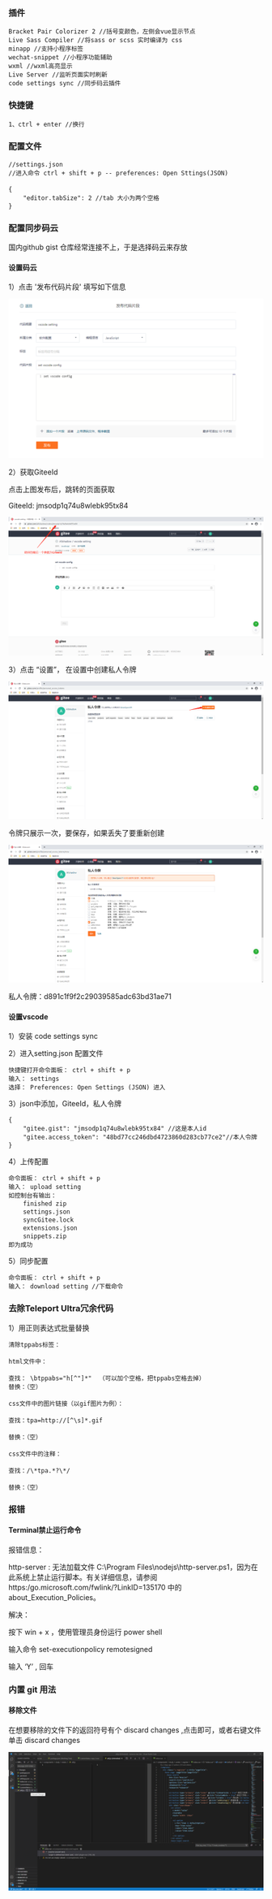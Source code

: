 ### 插件

```
Bracket Pair Colorizer 2 //括号变颜色，左侧会vue显示节点
Live Sass Compiler //将sass or scss 实时编译为 css
minapp //支持小程序标签
wechat-snippet //小程序功能辅助
wxml //wxml高亮显示
Live Server //监听页面实时刷新
code settings sync //同步码云插件
```

### 快捷键

```
1、ctrl + enter //换行
```

### 配置文件

```
//settings.json
//进入命令 ctrl + shift + p -- preferences: Open Sttings(JSON)

{
	"editor.tabSize": 2 //tab 大小为两个空格
}
```

### 配置同步码云

国内github gist 仓库经常连接不上，于是选择码云来存放

#### 设置码云

1）点击 '发布代码片段' 填写如下信息

![image-20201210113210091](vscode.assets/image-20201210113210091.png)

2）获取GiteeId

点击上图发布后，跳转的页面获取

GiteeId:  jmsodp1q74u8wlebk95tx84

![image-20201210140419246](vscode.assets/image-20201210140419246.png)

3）点击 “设置”， 在设置中创建私人令牌

![image-20201210141837945](vscode.assets/image-20201210141837945.png)

令牌只展示一次，要保存，如果丢失了要重新创建

![image-20201210142051044](vscode.assets/image-20201210142051044.png)

私人令牌：d891c1f9f2c29039585adc63bd31ae71

#### 设置vscode

1）安装 code settings sync

2）进入setting.json 配置文件

```
快捷键打开命令面板： ctrl + shift + p
输入： settings
选择： Preferences: Open Settings (JSON) 进入
```

3）json中添加，GiteeId，私人令牌

```
{
	"gitee.gist": "jmsodp1q74u8wlebk95tx84" //这是本人id
	"gitee.access_token": "48bd77cc246dbd4723860d283cb77ce2"//本人令牌
}
```

4）上传配置

```
命令面板： ctrl + shift + p
输入： upload setting
如控制台有输出：
    finished zip
    settings.json
    syncGitee.lock
    extensions.json
    snippets.zip
即为成功
```

5）同步配置

```
命令面板： ctrl + shift + p
输入： download setting //下载命令
```

### 去除Teleport Ultra冗余代码

1）用正则表达式批量替换

```
清除tppabs标签：

html文件中：

查找： \btppabs="h[^"]*"  （可以加个空格，把tppabs空格去掉）
替换：（空）

css文件中的图片链接（以gif图片为例）：

查找：tpa=http://[^\s]*.gif

替换：（空）

css文件中的注释：

查找：/\*tpa.*?\*/

替换：（空）
```

### 报错

#### Terminal禁止运行命令

报错信息：

http-server : 无法加载文件 C:\Program Files\nodejs\http-server.ps1，因为在此系统上禁止运行脚本。有关详细信息，请参阅 https:/go.microsoft.com/fwlink/?LinkID=135170 中的 about_Execution_Policies。

解决：

按下 win + x ，使用管理员身份运行 power shell

输入命令 set-executionpolicy remotesigned

输入 ‘Y’ , 回车

### 内置 git 用法

#### 移除文件

在想要移除的文件下的返回符号有个 discard changes ,点击即可，或者右键文件单击 discard changes 

![image-20210316094038891](vscode.assets/image-20210316094038891.png)